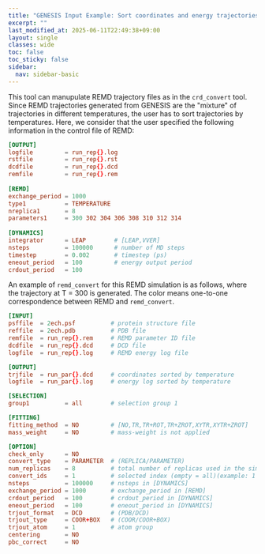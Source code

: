 ```yaml
---
title: "GENESIS Input Example: Sort coordinates and energy trajectories by replica parameters (`remd_convert`)"
excerpt: ""
last_modified_at: 2025-06-11T22:49:38+09:00
layout: single
classes: wide
toc: false
toc_sticky: false
sidebar:
  nav: sidebar-basic
---
```



This tool can manupulate REMD trajectory files as in the `crd_convert` tool.
Since REMD trajectories generated from GENESIS are the "mixture" of trajectories
in different temperatures, the user has to sort trajectories by
temperatures. Here, we consider that the user specified the following
information in the control file of REMD:

```toml
[OUTPUT]
logfile         = run_rep{}.log
rstfile         = run_rep{}.rst
dcdfile         = run_rep{}.dcd
remfile         = run_rep{}.rem
 
[REMD]
exchange_period = 1000
type1           = TEMPERATURE
nreplica1       = 8
parameters1     = 300 302 304 306 308 310 312 314
 
[DYNAMICS]
integrator      = LEAP        # [LEAP,VVER]
nsteps          = 100000      # number of MD steps
timestep        = 0.002       # timestep (ps)
eneout_period   = 100         # energy output period
crdout_period   = 100
```

An example of `remd_convert` for this REMD simulation is as follows,
where the trajectory at T = 300 is generated. The color means one-to-one
correspondence between REMD and `remd_convert`.

```toml
[INPUT]
psffile  = 2ech.psf          # protein structure file
reffile  = 2ech.pdb          # PDB file
remfile  = run_rep{}.rem     # REMD parameter ID file
dcdfile  = run_rep{}.dcd     # DCD file
logfile  = run_rep{}.log     # REMD energy log file

[OUTPUT]
trjfile  = run_par{}.dcd     # coordinates sorted by temperature
logfile  = run_par{}.log     # energy log sorted by temperature

[SELECTION]
group1          = all        # selection group 1

[FITTING]
fitting_method  = NO         # [NO,TR,TR+ROT,TR+ZROT,XYTR,XYTR+ZROT]
mass_weight     = NO         # mass-weight is not applied

[OPTION]
check_only      = NO
convert_type    = PARAMETER  # (REPLICA/PARAMETER)
num_replicas    = 8          # total number of replicas used in the simulation
convert_ids     = 1          # selected index (empty = all)(example: 1 2 5-10)
nsteps          = 100000     # nsteps in [DYNAMICS]
exchange_period = 1000       # exchange_period in [REMD]
crdout_period   = 100        # crdout_period in [DYNAMICS]
eneout_period   = 100        # eneout_period in [DYNAMICS]
trjout_format   = DCD        # (PDB/DCD)
trjout_type     = COOR+BOX   # (COOR/COOR+BOX)
trjout_atom     = 1          # atom group
centering       = NO
pbc_correct     = NO
```
